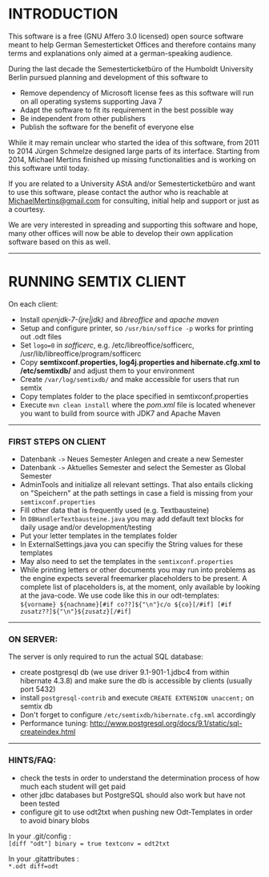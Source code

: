
INTRODUCTION
=========

This software is a free (GNU Affero 3.0 licensed) open source software meant to help German Semesterticket Offices and 
therefore contains many terms and explanations only aimed at a german-speaking audience.

During the last decade the Semesterticketbüro of the Humboldt University Berlin pursued planning and development of this software to 
 * Remove dependency of Microsoft license fees as this software will run on all operating systems supporting Java 7
 * Adapt the software to fit its requirement in the best possible way
 * Be independent from other publishers
 * Publish the software for the benefit of everyone else

While it may remain unclear who started the idea of this software, from 2011 to 2014 Jürgen Schmelze designed large parts
of its interface. Starting from 2014, Michael Mertins finished up missing functionalities and is working on this software
until today.

If you are related to a University AStA and/or Semesterticketbüro and want to use this software, please contact the
author who is reachable at MichaelMertins@gmail.com for consulting, initial help and support or just as a courtesy.

We are very interested in spreading and supporting this software and hope, many other offices will now be able to develop their
own application software based on this as well.

---



RUNNING SEMTIX CLIENT
======================
On each client:
- Install _openjdk-7-(jre|jdk)_ and _libreoffice_ and _apache maven_
- Setup and configure printer, so `/usr/bin/soffice -p` works for printing out .odt files
- Set `logo=0` in _sofficerc_, e.g. /etc/libreoffice/sofficerc, /usr/lib/libreoffice/program/sofficerc
- Copy **semtixconf.properties, log4j.properties and hibernate.cfg.xml to /etc/semtixdb/** and adjust them to your environment
- Create `/var/log/semtixdb/` and make accessible for users that run semtix
- Copy templates folder to the place specified in semtixconf.properties
- Execute `mvn clean install` where the _pom.xml_ file is located whenever you want to build from source with JDK7 and Apache Maven

---

### FIRST STEPS ON CLIENT
- Datenbank `->` Neues Semester Anlegen and create a new Semester
- Datenbank `->` Aktuelles Semester and select the Semester as Global Semester
- AdminTools and initialize all relevant settings. That also entails clicking on "Speichern" at the path settings in case a field is missing from your `semtixconf.properties`
- Fill other data that is frequently used (e.g. Textbausteine)
- In `DBHandlerTextbausteine.java` you may add default text blocks for daily usage and/or development/testing
- Put your letter templates in the templates folder
- In ExternalSettings.java you can specifiy the String values for these templates
- May also need to set the templates in the `semtixconf.properties` 
- While printing letters or other documents you may run into problems as the engine expects several freemarker placeholders to be present. A complete list of placeholders is, at the moment, only available by looking at the java-code. We use code like this in our odt-templates:     
      ``
      ${vorname} ${nachname}[#if co??]${"\n"}c/o ${co}[/#if]
      [#if zusatz??]${"\n"}${zusatz}[/#if] 
      ``  


--- 

### ON SERVER:
The server is only required to run the actual SQL database:
- create postgresql db (we use driver 9.1-901-1.jdbc4 from within hibernate 4.3.8)
  and make sure the db is accessible by clients (usually port 5432)
- install `postgresql-contrib` and execute `CREATE EXTENSION unaccent;` on semtix db
- Don't forget to configure `/etc/semtixdb/hibernate.cfg.xml` accordingly
- Performance tuning: http://www.postgresql.org/docs/9.1/static/sql-createindex.html

---

### HINTS/FAQ:
- check the tests in order to understand the determination process of how much each student will get paid
- other jdbc databases but PostgreSQL should also work but have not been tested
- configure git to use odt2txt when pushing new Odt-Templates in order to avoid binary blobs  

In your .git/config :    
``
[diff "odt"]
        binary = true
        textconv = odt2txt
``

In your .gitattributes :   
`*.odt diff=odt`
